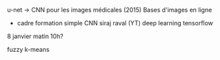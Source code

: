 u-net -> CNN pour les images médicales (2015)
Bases d'images en ligne
+ cadre formation simple
CNN
siraj raval (YT) deep learning tensorflow

8 janvier matin 10h?

fuzzy k-means
